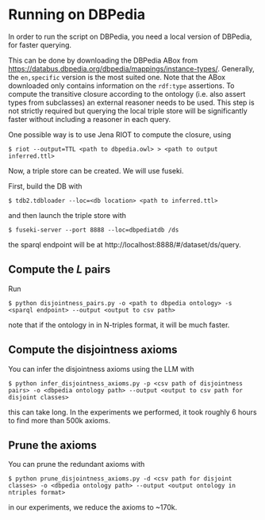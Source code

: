 
# Running on DBPedia

In order to run the script on DBPedia, you need a local version of DBPedia, for faster querying.

This can be done by downloading the DBPedia ABox from https://databus.dbpedia.org/dbpedia/mappings/instance-types/. Generally, the `en,specific` version is the most suited one.
Note that the ABox downloaded only contains information on the `rdf:type` assertions. To compute the transitive closure according to the ontology (i.e. also assert types from subclasses) an external reasoner needs to be used. This step is not strictly required but querying the local triple store will be significantly faster without including a reasoner in each query.

One possible way is to use Jena RIOT to compute the closure, using

```
$ riot --output=TTL <path to dbpedia.owl> > <path to output inferred.ttl>
```

Now, a triple store can be created. We will use fuseki.

First, build the DB with

```
$ tdb2.tdbloader --loc=<db location> <path to inferred.ttl>
```

and then launch the triple store with

```
$ fuseki-server --port 8888 --loc=dbpediatdb /ds
```

the sparql endpoint will be at http://localhost:8888/#/dataset/ds/query.

## Compute the $L$ pairs
Run 

```
$ python disjointness_pairs.py -o <path to dbpedia ontology> -s <sparql endpoint> --output <output to csv path>
```

note that if the ontology in in N-triples format, it will be much faster.

## Compute the disjointness axioms

You can infer the disjointness axioms using the LLM with 

```
$ python infer_disjointness_axioms.py -p <csv path of disjointness pairs> -o <dbpedia ontology path> --output <output to csv path for disjoint classes>
```

this can take long. In the experiments we performed, it took roughly 6 hours to find more than 500k axioms.

## Prune the axioms

You can prune the redundant axioms with

```
$ python prune_disjointness_axioms.py -d <csv path for disjoint classes> -o <dbpedia ontology path> --output <output ontology in ntriples format>
```

in our experiments, we reduce the axioms to ~170k.